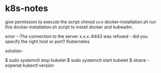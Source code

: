 # k8s-notes

give permission to execute the script chmod u+x docker-installation.sh
run this docker-installation.sh script to install docker and kubeadm.


error --The connection to the server x.x.x.:6443 was refused - did you specify the right host or port? Kubernetes

solution-

$ sudo systemctl stop kubelet
$ sudo systemctl start kubelet
$ strace -eopenat kubectl version
